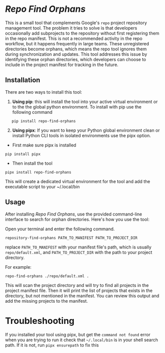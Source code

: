 # *Repo Find Orphans*

This is a small tool that complements Google's `repo` project
repository management tool. The problem it tries to solve is that
developers occasionally add subprojects to the repository without
first registering them in the repo manifest. This is not a recommended
activity in the repo workflow, but it happens frequently in large
teams. These unregistered directories become orphans, which means
the repo tool ignores them during synchronization and updates. This
tool addresses this issue by identifying these orphan directories,
which developers can choose to include in the project manifest for
tracking in the future.


## Installation

There are two ways to install this tool:

1. **Using pip**:   this will install the tool into your active
virtual environment or to the the global python environment.  To
install with pip use the following command

```
   pip install repo-find-orphans
```


2. **Using pipx**: If you want to keep your Python global environment
clean or install Python CLI tools in isolated environments use the
pipx option.

  - First make sure pipx is installed

```
pip install pipx
```

   - Then install the tool

```
pipx install repo-find-orphans
```
This will create a dedicated virtual environment for the tool and add the executable script to your ~/.local/bin


## Usage

After installing *Repo Find Orphans*, use the provided command-line interface to search for orphan directories. Here's how you use the tool:

Open your terminal and enter the following command.

```
repository-find-orphans PATH_TO_MANIFEST PATH_TO_PROJECT_DIR
```

replace `PATH_TO_MANIFEST` with your manifest file's path, which
is usually `repo/default.xml`, and `PATH_TO_PROJECT_DIR` with the
path to your project directory.

For example:

```
repo-find-orphans ./repo/default.xml .
```

This will scan the project directory and will try to find all projects in the project manifest file.  Then it will print the list of projects that exists in the directory,  but not mentioned in the manifest.  You can review this output and add the missing projects to the manifest.


# Troubleshooting

If you installed your tool using pipx, but get the `command not
found` error when you are trying to run it check that `~/.local/bin`
is in your shell search path. If it is not, run `pipx ensurepath`
to fix this
